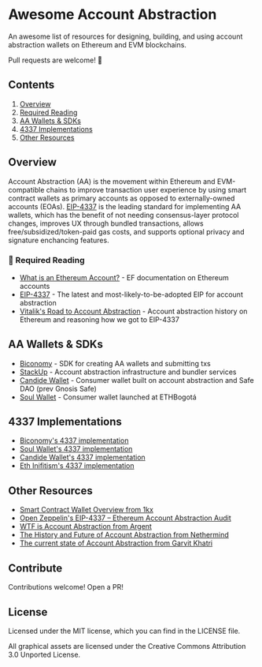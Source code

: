 # Awesome Account Abstraction
An awesome list of resources for designing, building, and using account abstraction wallets on Ethereum and EVM blockchains.

Pull requests are welcome! 🤝

## Contents
1. [Overview](#overview)
2. [Required Reading](#required-reading)
3. [AA Wallets & SDKs](#aa-wallets-&-sdks)
4. [4337 Implementations](#4337-implementations)
5. [Other Resources](#other-resources)

## Overview
Account Abstraction (AA) is the movement within Ethereum and EVM-compatible chains to improve transaction user experience by using smart contract wallets as primary accounts as opposed to externally-owned accounts (EOAs). [EIP-4337](https://eips.ethereum.org/EIPS/eip-4337) is the leading standard for implementing AA wallets, which has the benefit of not needing consensus-layer protocol changes, improves UX through bundled transactions, allows free/subsidized/token-paid gas costs, and supports optional privacy and signature enchancing features. 

### 🙂 Required Reading
- [What is an Ethereum Account?](https://ethereum.org/en/developers/docs/accounts/) - EF documentation on Ethereum accounts
- [EIP-4337](https://eips.ethereum.org/EIPS/eip-4337) - The latest and most-likely-to-be-adopted EIP for account abstraction
- [Vitalik's Road to Account Abstraction](https://notes.ethereum.org/@vbuterin/account_abstraction_roadmap) - Account abstraction history on Ethereum and reasoning how we got to EIP-4337

## AA Wallets & SDKs
- [Biconomy](https://www.biconomy.io/sdk) - SDK for creating AA wallets and submitting txs
- [StackUp](https://www.stackup.sh/) - Account abstraction infrastructure and bundler services
- [Candide Wallet](https://www.candidewallet.com/) - Consumer wallet built on account abstraction and Safe DAO (prev Gnosis Safe)
- [Soul Wallet](https://twitter.com/soulwallet_eth) - Consumer wallet launched at ETHBogotá 

## 4337 Implementations
- [Biconomy's 4337 implementation](https://github.com/bcnmy/scw-contracts/tree/master/contracts/smart-contract-wallet/aa-4337)
- [Soul Wallet's 4337 implementation](https://github.com/proofofsoulprotocol/soul-wallet-contract/blob/main/contracts/SmartWallet.sol)
- [Candide Wallet's 4337 implementation](https://github.com/candidelabs/CandideWalletContracts)
- [Eth Inifitism's 4337 implementation](https://github.com/eth-infinitism/account-abstraction/tree/develop/contracts)

## Other Resources
- [Smart Contract Wallet Overview from 1kx](https://medium.com/1kxnetwork/wallets-91c7c3457578)
- [Open Zeppelin's EIP-4337 – Ethereum Account Abstraction Audit](https://blog.openzeppelin.com/eth-foundation-account-abstraction-audit/)
- [WTF is Account Abstraction from Argent](https://www.argent.xyz/blog/wtf-is-account-abstraction/)
- [The History and Future of Account Abstraction from Nethermind](https://medium.com/nethermind-eth/the-history-and-future-of-account-abstraction-10cb097ebdc8)
- [The current state of Account Abstraction from Garvit Khatri](https://mirror.xyz/0x6C2265693900a68b9c9CBE2d6Eae3bd9336060db/MIThq8Ford5O3b0hDA4LR_tsRteDfazRfpVQXOR3Euk)

## Contribute
Contributions welcome! Open a PR!

## License
Licensed under the MIT license, which you can find in the LICENSE file.

All graphical assets are licensed under the Creative Commons Attribution 3.0 Unported License.
